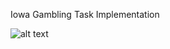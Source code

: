 Iowa Gambling Task Implementation

![alt text](http://csgate.ucc.ie/users/2021/jl22/public_html/iowaGamblingTaskMockup_JL_117372043.png "Iowa Gambling Task Implementation - Jack Leonard - 117372043")